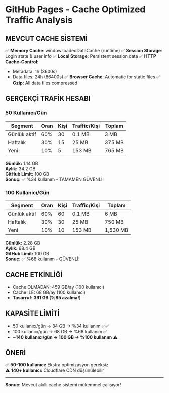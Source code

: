 ﻿# GitHub Pages - Cache Optimized Traffic Analysis

## MEVCUT CACHE SİSTEMİ

✅ **Memory Cache**: window.loadedDataCache (runtime)
✅ **Session Storage**: Login state & user info
✅ **Local Storage**: Persistent session data
✅ **HTTP Cache-Control**: 
   - Metadata: 1h (3600s)
   - Data files: 24h (86400s)
✅ **Browser Cache**: Automatic for static files
✅ **Gzip**: All data files compressed

## GERÇEKÇİ TRAFİK HESABI

### 50 Kullanıcı/Gün

| Segment | Oran | Kişi | Traffic/Kişi | Toplam |
|---------|------|------|-------------|--------|
| Günlük aktif | 60% | 30 | 0.1 MB | 3 MB |
| Haftalık | 30% | 15 | 25 MB | 375 MB |
| Yeni | 10% | 5 | 153 MB | 765 MB |

**Günlük:** 1.14 GB  
**Aylık:** 34.2 GB  
**GitHub Limit:** 100 GB  
**Sonuç:** ✅ %34 kullanım - TAMAMEN GÜVENLİ!

### 100 Kullanıcı/Gün

| Segment | Oran | Kişi | Traffic/Kişi | Toplam |
|---------|------|------|-------------|--------|
| Günlük aktif | 60% | 60 | 0.1 MB | 6 MB |
| Haftalık | 30% | 30 | 25 MB | 750 MB |
| Yeni | 10% | 10 | 153 MB | 1,530 MB |

**Günlük:** 2.28 GB  
**Aylık:** 68.4 GB  
**GitHub Limit:** 100 GB  
**Sonuç:** ✅ %68 kullanım - GÜVENLİ!

## CACHE ETKİNLİĞİ

- Cache OLMADAN: 459 GB/ay (100 kullanıcı)
- Cache İLE: 68 GB/ay (100 kullanıcı)
- **Tasarruf: 391 GB (%85 azalma!)**

## KAPASİTE LİMİTİ

- 50 kullanıcı/gün → 34 GB → %34 kullanım ✅✅
- 100 kullanıcı/gün → 68 GB → %68 kullanım ✅
- **~140 kullanıcı/gün → 100 GB → %100 kullanım** ⚠️

## ÖNERİ

✅ **50-100 kullanıcı:** Ekstra optimizasyon gereksiz  
⚠️ **140+ kullanıcı:** Cloudflare CDN düşünülebilir

---
**Sonuç:** Mevcut akıllı cache sistemi mükemmel çalışıyor!
